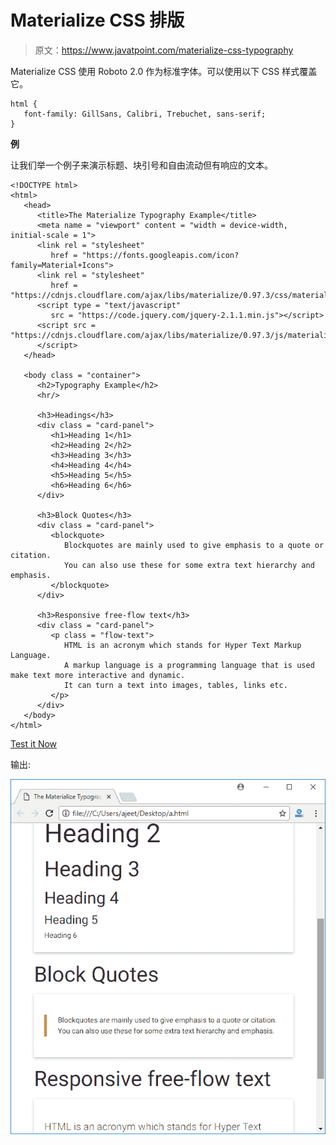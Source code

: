 # Materialize CSS 排版

> 原文：<https://www.javatpoint.com/materialize-css-typography>

Materialize CSS 使用 Roboto 2.0 作为标准字体。可以使用以下 CSS 样式覆盖它。

```
html {
   font-family: GillSans, Calibri, Trebuchet, sans-serif;
}

```

**例**

让我们举一个例子来演示标题、块引号和自由流动但有响应的文本。

```
<!DOCTYPE html>
<html>
   <head>
      <title>The Materialize Typography Example</title>
      <meta name = "viewport" content = "width = device-width, initial-scale = 1">      
      <link rel = "stylesheet"
         href = "https://fonts.googleapis.com/icon?family=Material+Icons">
      <link rel = "stylesheet"
         href = "https://cdnjs.cloudflare.com/ajax/libs/materialize/0.97.3/css/materialize.min.css">
      <script type = "text/javascript"
         src = "https://code.jquery.com/jquery-2.1.1.min.js"></script>           
      <script src = "https://cdnjs.cloudflare.com/ajax/libs/materialize/0.97.3/js/materialize.min.js">
      </script> 
   </head>

   <body class = "container"> 
      <h2>Typography Example</h2>
      <hr/>

      <h3>Headings</h3>
      <div class = "card-panel">
         <h1>Heading 1</h1>
         <h2>Heading 2</h2>
         <h3>Heading 3</h3>
         <h4>Heading 4</h4>
         <h5>Heading 5</h5>
         <h6>Heading 6</h6>
      </div>

      <h3>Block Quotes</h3>
      <div class = "card-panel">
         <blockquote>
            Blockquotes are mainly used to give emphasis to a quote or citation. 
            You can also use these for some extra text hierarchy and emphasis.
         </blockquote>
      </div>

      <h3>Responsive free-flow text</h3>
      <div class = "card-panel">
         <p class = "flow-text">
            HTML is an acronym which stands for Hyper Text Markup Language.
            A markup language is a programming language that is used make text more interactive and dynamic. 
            It can turn a text into images, tables, links etc.
         </p>
      </div>		  
   </body>
</html>

```

[Test it Now](https://www.javatpoint.com/oprweb/test.jsp?filename=materializecsstypography1)

输出:

![Materialize Typography 1](img/940bed07a5ec5cb6f809151b707747b1.png)